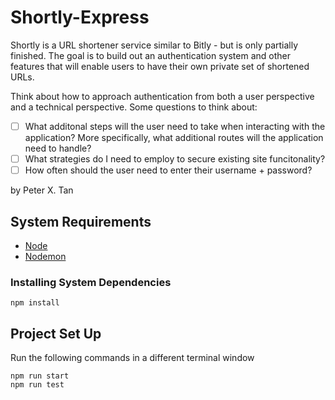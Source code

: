 # Shortly-Express

Shortly is a URL shortener service similar to Bitly - but is only partially finished. The goal is to build out an authentication system and other features that will enable users to have their own private set of shortened URLs.

Think about how to approach authentication from both a user perspective and a technical perspective. Some questions to think about:

- [ ] What additonal steps will the user need to take when interacting with the application? More specifically, what additional routes will the application need to handle?
- [ ] What strategies do I need to employ to secure existing site funcitonality?
- [ ] How often should the user need to enter their username + password?

by Peter X. Tan

## System Requirements

- [Node](https://nodejs.org/en/)
- [Nodemon](https://nodemon.io/)

### Installing System Dependencies

```
npm install
```

## Project Set Up

Run the following commands in a different terminal window

```
npm run start
npm run test
```